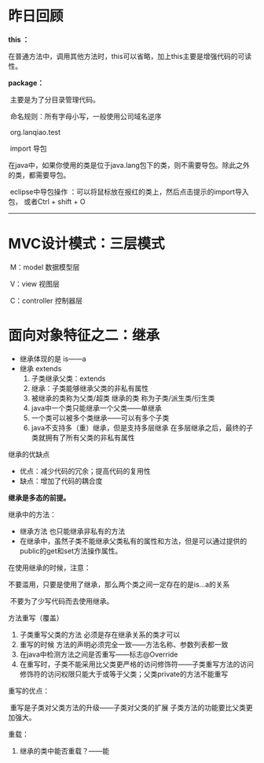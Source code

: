 # 昨日回顾

**this	：**

​	在普通方法中，调用其他方法时，this可以省略，加上this主要是增强代码的可读性。

**package：**

​	主要是为了分目录管理代码。

​	命名规则：所有字母小写，一般使用公司域名逆序

​	org.lanqiao.test

​	import	导包

​	在java中，如果你使用的类是位于java.lang包下的类，则不需要导包。除此之外的类，都需要导包。

​	eclipse中导包操作 ：可以将鼠标放在报红的类上，然后点击提示的import导入包，	或者Ctrl + shift + O

------

# MVC设计模式：三层模式

​	M：model 数据模型层

​	V：view 视图层

​	C：controller 控制器层



# 面向对象特征之二：继承

- 继承体现的是 is——a
- 继承 extends
  1. 子类继承父类：extends
  2. 继承：子类能够继承父类的非私有属性
  3. 被继承的类称为父类/超类   继承的类 称为子类/派生类/衍生类
  4. java中一个类只能继承一个父类——单继承
  5. 一个类可以被多个类继承——可以有多个子类
  6. java不支持多（重）继承，但是支持多层继承  在多层继承之后，最终的子类就拥有了所有父类的非私有属性

继承的优缺点

- 优点：减少代码的冗余；提高代码的复用性
- 缺点：增加了代码的耦合度

**继承是多态的前提。**



继承中的方法：

- 继承方法  也只能继承非私有的方法
- 在继承中，虽然子类不能继承父类私有的属性和方法，但是可以通过提供的public的get和set方法操作属性。



在使用继承的时候，注意：

​	不要滥用，只要是使用了继承，那么两个类之间一定存在的是is...a的关系

​	不要为了少写代码而去使用继承。



方法重写（覆盖）

1. 子类重写父类的方法  必须是存在继承关系的类才可以
2. 重写的时候  方法的声明必须完全一致——方法名称、参数列表都一致
3. 在java中检测方法之间是否重写——标志@Override
4. 在重写时，子类不能采用比父类更严格的访问修饰符——子类重写方法的访问修饰符的访问权限只能大于或等于父类；父类private的方法不能重写



重写的优点：

​	重写是子类对父类方法的升级——子类对父类的扩展  子类方法的功能要比父类更加强大。



重载：

1. 继承的类中能否重载？——能